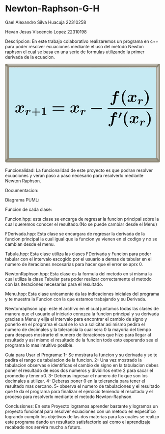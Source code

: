 # Newton-Raphson-G-H

Gael Alexandro Silva Huacuja 22310258

Hevan Jesus Viscencio Lopez 22310198

Descripcion:
En este trabajo colaborativo realizaremos un programa en c++ para poder resolver ecuaciones mediante el uso del metodo Newton raphson el cual se basa en una serie de formulas utilizando la primer derivada de la ecuacion.

![](assets/images/FormulaNR.jpg)

Funcionalidad:
La funcionalidad de este proyecto es que podran resolver ecuaciones y veran paso a paso necesario para resolverlo mediante Newton Raphson.

Documentacion:

Diagrama PUML:


Funcion de cada clase:

Funcion.hpp: esta clase se encarga de regresar la funcion principal sobre la cual queremos conocer el resultado.(No se puede cambiar desde el Menu)

FDerivada.hpp: Esta clase se encargara de regresar la derivada de la funcion principal la cual igual que la funcion ya vienen en el codigo y no se cambian desde el menu.

Tabula.hpp: Esta clase utiliza las clases FDerivada y Funcion para poder tabular con el intervalo escogido por el usuario a demas de tabular en el numero de iteraciones necesarias para hacer que el error se aprx 0.

NewtonRaphson.hpp: Esta clase es la formula del metodo en si misma la cual utiliza la clase Tabular para poder realizar correctamente el metodo con las iteraciones necesarias para el resultado.

Menu.hpp: Esta clase unicamente da las indicaciones iniciales del programa y te muestra la Funcion con la que estamos trabajando y su Derivada.

Newtonraphson.cpp: este el archivo en el cual juntamos todas las clases de manera que el usuario al iniciarlo conozca la funcion principal y su derivada gracias a Menu y elija el intervalo para encontrar el cambio de signo y ponerlo en el programa el cual se lo va a solicitar asi mismo pedira el numero de decimales y la tolerancia la cual sera 0 la mayoria del tiempo para despues mostrarte el numero de iteraciones que hizo para llegar al resultado y asi mismo el resultado de la funcion todo esto esperando sea el programa lo mas intuitivo posible.

Guia para Usar el Programa:
1- Se mostrara la funcion y su derivada y se te pedira el rango de tabulacion de la funcion.
2- Una vez mostrado la tabulacion observas e identificas el cambio de signo en la tabulacion debes poner el resultado de esos dos numeros y dividirlos entre 2 para sacar el promedio y tener x0.
3- Deberas ingresar el numero de fix que son los decimales a utilizar.
4- Deberas poner 0 en la tolerancia para tener el resultado mas cercano.
5- observa el numero de tabulaciones y el resultado que te da el programa para finalizar el ejercicio teniendo el resultado y el proceso para resolverlo mediante el metodo Newton-Raphson.

Conclusiones: 
En este Proyecto logramos aprender bastante y logramos un proyecto funcional para resolver ecuaciones con un metodo en especifico logrando cumplir los objetivos de las dos materias para las cuales se realizo este programa dando un resultado satisfactorio asi como el aprendizaje recabado nos servira mucho a futuro.

